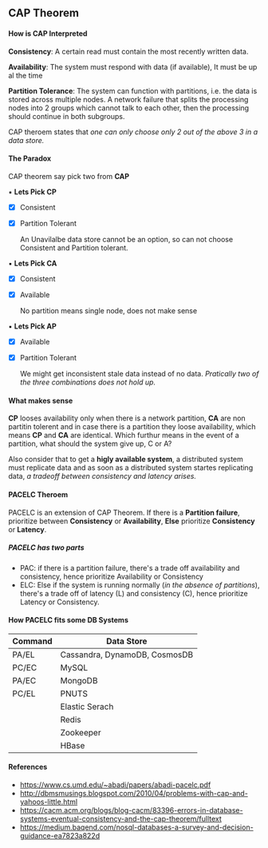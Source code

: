 ## CAP Theorem


#### How is CAP Interpreted

**Consistency**: A certain read must contain the most recently written data.

**Availability**: The system must respond with data (if available), It must be up al the time

**Partition Tolerance**: The system can function with partitions, i.e. the data is stored across multiple nodes. A network failure that splits the processing nodes into 2 groups which cannot talk to each other, then the processing should continue in both subgroups.

CAP theroem states that _one can only choose only 2 out of the above 3 in a data store._


#### The Paradox
CAP theorem say pick two from **CAP**
 

 ▪️ **Lets Pick CP**
- [x] Consistent
- [x] Partition Tolerant

  An Unavilalbe data store cannot be an option, so can not choose Consistent and Partition tolerant.
 
 ▪️ **Lets Pick CA**
- [x] Consistent
- [x] Available
 
  No partition means single node, does not make sense


▪️ **Lets Pick AP**
- [x] Available
- [x] Partition Tolerant
  
  We might get inconsistent stale data instead of no data. _Pratically two of the three combinations does not hold up._

 
#### What makes sense

**CP** looses availability only when there is a network partition, **CA** are non partitin tolerent and in case there is a partition they loose availability, which means **CP** and **CA** are identical. Which furthur means in the event of a partition, what should the system give up, C or A?
 

Also consider that to get a **higly available system**, a distributed system must replicate data and as soon as a distributed system startes replicating data, _a tradeoff between consistency and latency arises._

#### PACELC Theroem

PACELC is an extension of CAP Theorem. If there is a **Partition failure**, prioritize between **Consistency** or **Availability**, **Else** prioritize **Consistency** or **Latency**.

##### PACELC has two parts

* PAC: if there is a partition failure, there's a trade off availability and consistency, hence prioritize Availability or Consistency
* ELC: Else if the system is running normally (_in the absence of partitions_), there's a trade off of latency (L) and consistency (C), hence prioritize Latency or Consistency.

#### How PACELC fits some DB Systems

| Command | Data Store |
| --- | --- |
| PA/EL | Cassandra, DynamoDB, CosmosDB |
| PC/EC | MySQL   |
| PA/EC | MongoDB |
| PC/EL | PNUTS        |
|      | Elastic Serach  |
|      | Redis |
|      | Zookeeper |
|      | HBase |


#### References

* https://www.cs.umd.edu/~abadi/papers/abadi-pacelc.pdf
* http://dbmsmusings.blogspot.com/2010/04/problems-with-cap-and-yahoos-little.html
* https://cacm.acm.org/blogs/blog-cacm/83396-errors-in-database-systems-eventual-consistency-and-the-cap-theorem/fulltext
* https://medium.baqend.com/nosql-databases-a-survey-and-decision-guidance-ea7823a822d

